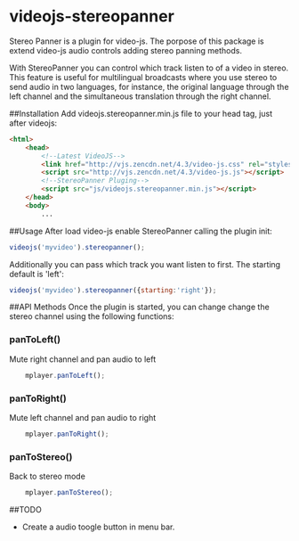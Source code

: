 videojs-stereopanner
==================
Stereo Panner is a plugin for video-js. The porpose of this package is extend video-js audio controls adding stereo panning methods.

With StereoPanner you can control which track listen to of a video in stereo. This feature is useful for multilingual broadcasts where you use stereo to send audio in two languages, for instance, the original language through the left channel and the simultaneous translation through the right channel.

##Installation
Add videojs.stereopanner.min.js file to your head tag, just after videojs:

```html
<html>
	<head>
		<!--Latest VideoJS-->
		<link href="http://vjs.zencdn.net/4.3/video-js.css" rel="stylesheet">
		<script src="http://vjs.zencdn.net/4.3/video-js.js"></script>
		<!--StereoPanner Pluging-->
		<script src="js/videojs.stereopanner.min.js"></script>
	</head>
	<body>
		...
```
##Usage
After load video-js enable StereoPanner calling the plugin init:
```js
videojs('myvideo').stereopanner();
````
Additionally you can pass which track you want listen to first. The starting default is 'left':
```js
videojs('myvideo').stereopanner({starting:'right'});
```

##API Methods
Once the plugin is started, you can change change the stereo channel using the following functions:

### panToLeft() ###

Mute right channel and pan audio to left

```js
	mplayer.panToLeft();
```

### panToRight() ###

Mute left channel and pan audio to right

```js
	mplayer.panToRight();
```

### panToStereo() ###

Back to stereo mode

```js
	mplayer.panToStereo();
```
##TODO
 - Create a audio toogle button in menu bar. 